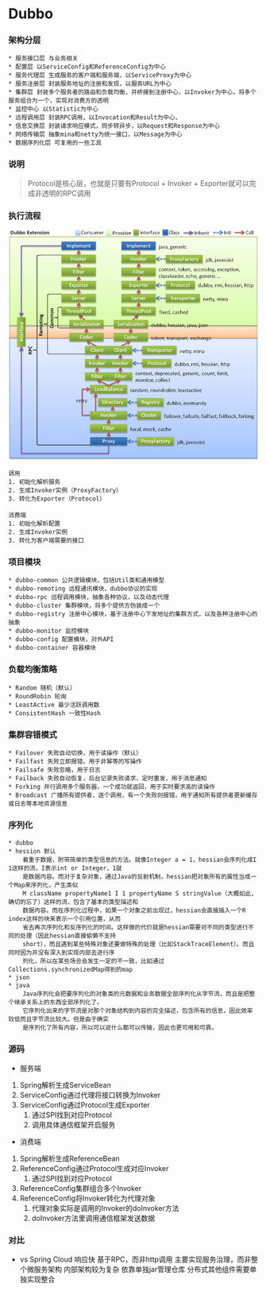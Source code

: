 # Dubbo

### 架构分层
    * 服务接口层 与业务相关
    * 配置层 以ServiceConfig和ReferenceConfig为中心
    * 服务代理层 生成服务的客户端和服务端，以ServiceProxy为中心
    * 服务注册层 封装服务地址的注册和发现，以服务URL为中心
    * 集群层 封装多个服务者的路由和负载均衡，并桥接到注册中心，以Invoker为中心，将多个
    服务组合为一个，实现对消费方的透明
    * 监控中心 以Statistic为中心
    * 远程调用层 封装RPC调用，以Invocation和Result为中心，
    * 信息交换层 封装请求响应模式，同步转异步，以Request和Response为中心
    * 网络传输层 抽象mina和netty为统一接口，以Message为中心
    * 数据序列化层 可复用的一些工具
    
### 说明
> Protocol是核心层，也就是只要有Protocol + Invoker + Exporter就可以完成非透明的RPC调用

### 执行流程

![](dubbo-extension.png)

    调用
    1. 初始化解析服务
    2. 生成Invoker实例（ProxyFactory）
    3. 转化为Exporter（Protocol）
    
    消费端
    1. 初始化解析配置
    2. 生成Invoker实例
    3. 转化为客户端需要的接口

### 项目模块
    * dubbo-common 公共逻辑模块，包括Util类和通用模型
    * dubbo-remoting 远程通讯模块，dubbo协议的实现
    * dubbo-rpc 远程调用模块，抽象各种协议，以及动态代理
    * dubbo-cluster 集群模块，将多个提供方伪装成一个
    * dubbo-registry 注册中心模块，基于注册中心下发地址的集群方式，以及各种注册中心的抽象
    * dubbo-monitor 监控模块
    * dubbo-config 配置模块，对外API
    * dubbo-container 容器模块
    
### 负载均衡策略
    * Random 随机（默认）
    * RoundRobin 轮询
    * LeastActive 最少活跃调用数
    * ConsistentHash 一致性Hash
    
### 集群容错模式
    * Failover 失败自动切换，用于读操作（默认）
    * Failfast 失败立即报错，用于非幂等的写操作
    * Failsafe 失败忽略，用于日志
    * Failback 失败自动恢复，后台记录失败请求，定时重发，用于消息通知
    * Forking 并行调用多个服务器，一个成功就返回，用于实时要求高的读操作
    * Broadcast 广播所有提供者，逐个调用，有一个失败则报错，用于通知所有提供者更新缓存或日志等本地资源信息
    
### 序列化
    * dubbo
    * hession 默认
        着重于数据，附带简单的类型信息的方法。就像Integer a = 1，hessian会序列化成I 1这样的流，I表示int or Integer，1就
        是数据内容。而对于复杂对象，通过Java的反射机制，hessian把对象所有的属性当成一个Map来序列化，产生类似
        M className propertyName1 I 1 propertyName S stringValue（大概如此，确切的忘了）这样的流，包含了基本的类型描述和
        数据内容。而在序列化过程中，如果一个对象之前出现过，hessian会直接插入一个R index这样的块来表示一个引用位置，从而
        省去再次序列化和反序列化的时间。这样做的代价就是hessian需要对不同的类型进行不同的处理（因此hessian直接偷懒不支持
        short），而且遇到某些特殊对象还要做特殊的处理（比如StackTraceElement）。而且同时因为并没有深入到实现内部去进行序
        列化，所以在某些场合会发生一定的不一致，比如通过Collections.synchronizedMap得到的map
    * json
    * java
        Java序列化会把要序列化的对象类的元数据和业务数据全部序列化从字节流，而且是把整个继承关系上的东西全部序列化了。
        它序列化出来的字节流是对那个对象结构到内容的完全描述，包含所有的信息，因此效率较低而且字节流比较大。但是由于确实
        是序列化了所有内容，所以可以说什么都可以传输，因此也更可用和可靠。
       
### 源码

* 服务端
1. Spring解析生成ServiceBean
2. ServiceConfig通过代理将接口转换为Invoker
3. ServiceConfig通过Protocol生成Exporter
    1. 通过SPI找到对应Protocol
    2. 调用具体通信框架开启服务
    
* 消费端
1. Spring解析生成ReferenceBean
2. ReferenceConfig通过Protocol生成对应Invoker
    1. 通过SPI找到对应Protocol
3. ReferenceConfig集群组合多个Invoker
4. ReferenceConfig将Invoker转化为代理对象
    1. 代理对象实际是调用的Invoker的doInvoker方法
    2. doInvoker方法里调用通信框架发送数据
    
### 对比

* vs Spring Cloud
    响应快
    基于RPC，而非http调用
    主要实现服务治理，而非整个微服务架构
    内部架构较为复杂
    依靠单独jar管理仓库
    分布式其他组件需要单独实现整合